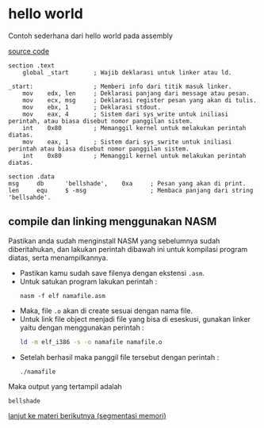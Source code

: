 # hello world

Contoh sederhana dari hello world pada assembly

[source code](helloworld.asm)
```assembly
section .text
    global _start       ; Wajib deklarasi untuk linker atau ld.

_start:                 ; Memberi info dari titik masuk linker.
    mov    edx, len     ; Deklarasi panjang dari message atau pesan.
    mov    ecx, msg     ; Deklarasi register pesan yang akan di tulis.
    mov    ebx, 1       ; Deklarasi stdout.
    mov    eax, 4       ; Sistem dari sys_write untuk iniliasi perintah, atau biasa disebut nomor panggilan sistem.
    int    0x80         ; Memanggil kernel untuk melakukan perintah diatas.
    mov    eax, 1       ; Sistem dari sys_swrite untuk iniliasi perintah atau biasa disebut nomor panggilan sistem.
    int    0x80         ; Memanggil kernel untuk melakukan perintah diatas.

section .data
msg     db      'bellshade',    0xa     ; Pesan yang akan di print.
len     equ     $ -msg                  ; Membaca panjang dari string 'bellsahde'.
```

## compile dan linking menggunakan NASM

Pastikan anda sudah menginstall NASM yang sebelumnya sudah diberitahukan, dan lakukan perintah dibawah ini untuk kompilasi program diatas, serta menampilkannya.

- Pastikan kamu sudah save filenya dengan ekstensi `.asm`.
- Untuk satukan program lakukan perintah :
    ```
    nasm -f elf namafile.asm
    ```
- Maka, file `.o` akan di create sesuai dengan nama file.
- Untuk link file object menjadi file yang bisa di eseskusi, gunakan linker yaitu dengan menggunakan perintah : 
    ```bash
    ld -m elf_i386 -s -o namafile namafile.o
    ```
- Setelah berhasil maka panggil file tersebut dengan perintah :
    ```
    ./namafile
    ```
Maka output yang tertampil adalah

```
bellshade
```

[lanjut ke materi berikutnya (segmentasi memori)](../02_memory_segment)
